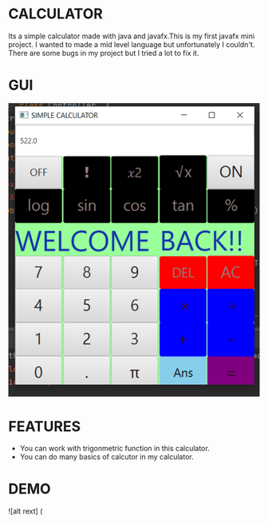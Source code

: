 # CALCULATOR
Its a simple calculator made with java and javafx.This is my first javafx mini project. I wanted to made a mid level language but unfortunately I couldn't. There are some bugs in my project but I tried a lot to fix it.
# GUI
![alt text](https://github.com/Tareq57/CALCULATOR/blob/main/Demo_Picture.png?raw=true)
# FEATURES
- You can work with trigonmetric function in this calculator.
- You can do many basics of calcutor in my calculator.
# DEMO
![alt rext] (
